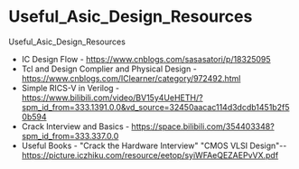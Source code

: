 # Useful_Asic_Design_Resources
Useful_Asic_Design_Resources
- IC Design Flow - https://www.cnblogs.com/sasasatori/p/18325095
- Tcl and Design Complier and Physical Design - https://www.cnblogs.com/IClearner/category/972492.html
- Simple RICS-V in Verilog - https://www.bilibili.com/video/BV15y4UeHETH/?spm_id_from=333.1391.0.0&vd_source=32450aacac114d3dcdb1451b2f50b594
- Crack Interview and Basics - https://space.bilibili.com/354403348?spm_id_from=333.337.0.0
- Useful Books - "Crack the Hardware Interview" "CMOS VLSI Design"--https://picture.iczhiku.com/resource/eetop/syiWFAeQEZAEPvVX.pdf

